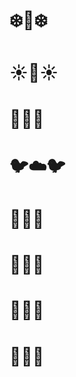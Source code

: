 # :snowflake::penguin::snowflake:      
# :sunny::cactus::sunny:
# :palm_tree::monkey::palm_tree:
# :bird::cloud::bird:
# :musical_note::notes::musical_note:
# :paw_prints::tiger2::paw_prints:
# :pig::tulip::pig:
# :poop::dash::poop:
